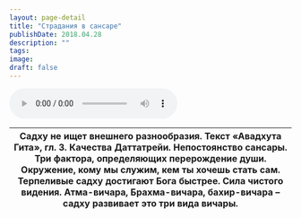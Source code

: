 ```yaml
---
layout: page-detail
title: "Страдания в сансаре"
publishDate: 2018.04.28
description: ""
tags:
image:
draft: false
---
```


<audio title="2018.04.28 - Страдания в сансаре.mp3" src="/upload/iblock/e65/e653700997c1a3edc0de274e463914bd.mp3" controls=""></audio>

| Садху не ищет внешнего разнообразия.  Текст «Авадхута Гита», гл. 3\. Качества Даттатрейи.  Непостоянство сансары. Три фактора, определяющих перерождение души. Окружение, кому мы служим, кем ты хочешь стать сам. Терпеливые садху достигают Бога быстрее. Сила чистого видения. Атма-вичара, Брахма-вичара, бахир-вичара – садху развивает это три вида вичары. |
| ----------------------------------------------------------------------------------------------------------------------------------------------------------------------------------------------------------------------------------------------------------------------------------------------------------------------------------------------------------------- |

  
